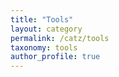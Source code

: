 ```yaml
---
title: "Tools"
layout: category
permalink: /catz/tools
taxonomy: tools
author_profile: true
---
```

